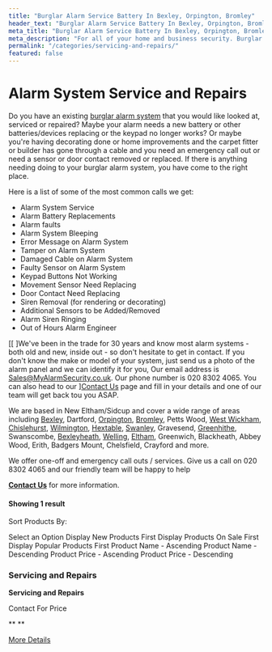 ```yaml
---
title: "Burglar Alarm Service Battery In Bexley, Orpington, Bromley"
header_text: "Burglar Alarm Service Battery In Bexley, Orpington, Bromley"
meta_title: "Burglar Alarm Service Battery In Bexley, Orpington, Bromley"
meta_description: "For all of your home and business security. Burglar Alarm Servicing, Burglar Alarm Installation, Alarm Battery and CCTV. Call 020 8302 4065"
permalink: "/categories/servicing-and-repairs/"
featured: false
---
```


# Alarm System Service and Repairs 

Do you have an existing [burglar alarm system](burglar-alarms.php.html) that you would like looked at, serviced or repaired? Maybe your alarm needs a new battery or other batteries/devices replacing or the keypad no longer works? Or maybe you\'re having decorating done or home improvements and the carpet fitter or builder has gone through a cable and you need an emergency call out or need a sensor or door contact removed or replaced. If there is anything needing doing to your burglar alarm system, you have come to the right place. 

Here is a list of some of the most common calls we get:

-   Alarm System Service
-   Alarm Battery Replacements
-   Alarm faults
-   Alarm System Bleeping
-   Error Message on Alarm System
-   Tamper on Alarm System
-   Damaged Cable on Alarm System
-   Faulty Sensor on Alarm System
-   Keypad Buttons Not Working
-   Movement Sensor Need Replacing
-   Door Contact Need Replacing
-   Siren Removal (for rendering or decorating)
-   Additional Sensors to be Added/Removed
-   Alarm Siren Ringing
-   Out of Hours Alarm Engineer

[[ ]We\'ve been in the trade for 30 years and know most alarm systems - both old and new, inside out - so don\'t hesitate to get in contact. If you don\'t know the make or model of your system, just send us a photo of the alarm panel and we can identify it for you, Our email address is Sales@MyAlarmSecurity.co.uk. Our phone number is 020 8302 4065. You can also head to our ][Contact Us](../contact.php.html) page and fill in your details and one of our team will get back tou you ASAP.

We are based in New Eltham/Sidcup and cover a wide range of areas including [Bexley](../pages/bexley.php.html), Dartford, [Orpington](../pages/orpington.php.html), [Bromley](../pages/bromley.php.html), Petts Wood, [West Wickham](../pages/west-wickham.php.html), [Chislehurst](../pages/chislehurst.php.html), [Wilmington](../pages/wilmington.php.html), [Hextable](../pages/hextable.php.html), [Swanley](../pages/swanley.php.html), Gravesend, [Greenhithe](../pages/greenhithe.php.html), Swanscombe, [Bexleyheath](../pages/bexleyheath.php.html), [Welling](../pages/welling.php.html), [Eltham](../pages/eltham.php.html), Greenwich, Blackheath, Abbey Wood, Erith, Badgers Mount, Chelsfield, Crayford and more.

We offer one-off and emergency call outs / services. Give us a call on 020 8302 4065 and our friendly team will be happy to help

[**Contact Us**](../contact.php.html) for more information.

#### Showing 1 result

Sort Products By:

Select an Option Display New Products First Display Products On Sale First Display Popular Products First Product Name - Ascending Product Name - Descending Product Price - Ascending Product Price - Descending

[](../products/servicing-and-repairs.php.html "View More")

### Servicing and Repairs 

**Servicing and Repairs**

Contact For Price

** **

[More Details](../products/servicing-and-repairs.php.html)